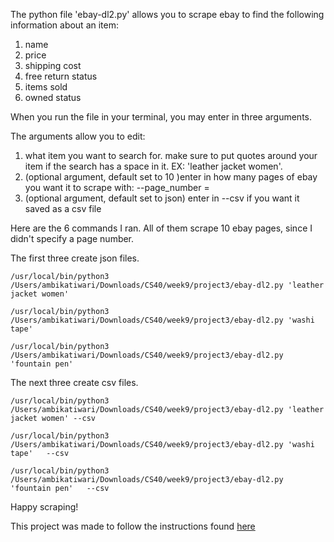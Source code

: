 

 The python file 'ebay-dl2.py' allows you to scrape ebay to find the following information about an item: 
1) name 
2) price
3) shipping cost
4) free return status
5) items sold
6) owned status 

When you run the file in your terminal, you may enter in three arguments. 

The arguments allow you to edit: 
1) what item you want to search for. make sure to put quotes around your item if the search has a space in it. EX: 'leather jacket women'. 
2) (optional argument, default set to 10 )enter in how many pages of ebay you want it to scrape with: --page_number = 
3) (optional argument, default set to json) enter in --csv if you want it saved as a csv file 

Here are the 6 commands I ran. All of them scrape 10 ebay pages, since I didn't specify a page number. 

The first three create json files.

```
/usr/local/bin/python3 /Users/ambikatiwari/Downloads/CS40/week9/project3/ebay-dl2.py 'leather jacket women'      
```

```
/usr/local/bin/python3 /Users/ambikatiwari/Downloads/CS40/week9/project3/ebay-dl2.py 'washi tape'      
```

```
/usr/local/bin/python3 /Users/ambikatiwari/Downloads/CS40/week9/project3/ebay-dl2.py 'fountain pen'      
```

The next three create csv files. 

```
/usr/local/bin/python3 /Users/ambikatiwari/Downloads/CS40/week9/project3/ebay-dl2.py 'leather jacket women' --csv
```

```
/usr/local/bin/python3 /Users/ambikatiwari/Downloads/CS40/week9/project3/ebay-dl2.py 'washi tape'   --csv
```

``` 
/usr/local/bin/python3 /Users/ambikatiwari/Downloads/CS40/week9/project3/ebay-dl2.py 'fountain pen'   --csv
```

Happy scraping!

This project was made to follow the instructions found  [here](https://github.com/mikeizbicki/cmc-csci040/tree/2022fall/project_03)





